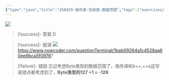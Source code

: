 ```yaml
---
{"type":"java","title":"250429-值传递-包装类-数据范围","tags":["exercises/java"],"author":"codertoro","establish":"2025-04-29","update":"2025-04-29","dg-publish":true,"java":true,"permalink":"/Exercises/Java/250429/250429-值传递-包装类-数据范围/","dgPassFrontmatter":true,"created":"2025-04-29T19:57:36.600+08:00","updated":"2025-04-29T20:00:23.302+08:00"}
---
```


![](https://img.codertoro.top/Bucket/Exercises/Java/20250429195816683.png)

> [!success]- 答案
D

> [!success]- 题源
![](https://img.codertoro.top/Bucket/Exercises/Java/20250429195846578.png)
https://www.nowcoder.com/questionTerminal/1bab09264a1c4528aa60ee9bca5f0976?

> [!failure]- 错因
忘记考虑Byte类型的数据范围了，值传递和b++,++a这写易错点都考虑到了，**Byte类型的127 +1 = -128**

